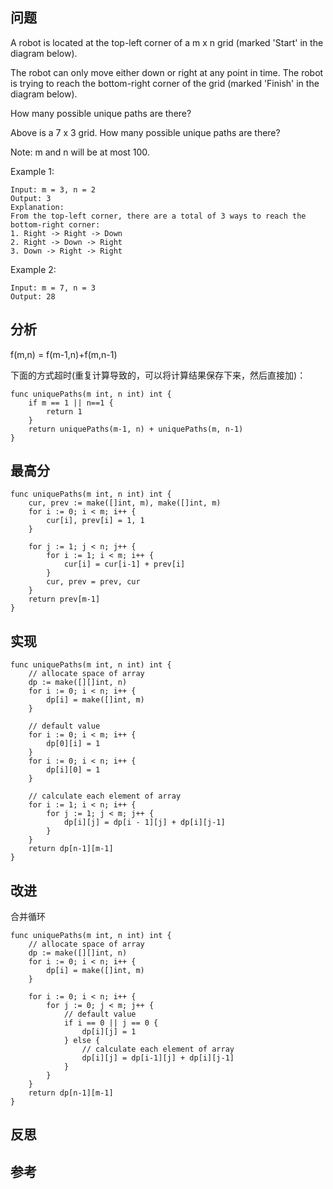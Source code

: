 ## 问题
A robot is located at the top-left corner of a m x n grid (marked 'Start' in the diagram below).

The robot can only move either down or right at any point in time. The robot is trying to reach the bottom-right corner of the grid (marked 'Finish' in the diagram below).

How many possible unique paths are there?

Above is a 7 x 3 grid. How many possible unique paths are there?

Note: m and n will be at most 100.

Example 1:
```
Input: m = 3, n = 2
Output: 3
Explanation:
From the top-left corner, there are a total of 3 ways to reach the bottom-right corner:
1. Right -> Right -> Down
2. Right -> Down -> Right
3. Down -> Right -> Right
```

Example 2:
```
Input: m = 7, n = 3
Output: 28
```

## 分析
f(m,n) = f(m-1,n)+f(m,n-1)

下面的方式超时(重复计算导致的，可以将计算结果保存下来，然后直接加)：
```
func uniquePaths(m int, n int) int {
    if m == 1 || n==1 {
        return 1
    }
    return uniquePaths(m-1, n) + uniquePaths(m, n-1)
}

```
## 最高分
```golang
func uniquePaths(m int, n int) int {
    cur, prev := make([]int, m), make([]int, m)
    for i := 0; i < m; i++ {
        cur[i], prev[i] = 1, 1
    }
    
    for j := 1; j < n; j++ {
        for i := 1; i < m; i++ {
            cur[i] = cur[i-1] + prev[i]
        }
        cur, prev = prev, cur
    }
    return prev[m-1]
}
```

## 实现
```golang
func uniquePaths(m int, n int) int {
    // allocate space of array
    dp := make([][]int, n)
    for i := 0; i < n; i++ {
        dp[i] = make([]int, m)
    }

    // default value
    for i := 0; i < m; i++ {
        dp[0][i] = 1
    }
    for i := 0; i < n; i++ {
        dp[i][0] = 1
    }

    // calculate each element of array
    for i := 1; i < n; i++ {
        for j := 1; j < m; j++ {
            dp[i][j] = dp[i - 1][j] + dp[i][j-1]
        }
    }
    return dp[n-1][m-1]
}
```

## 改进
合并循环
```golang
func uniquePaths(m int, n int) int {
    // allocate space of array
    dp := make([][]int, n)
    for i := 0; i < n; i++ {
        dp[i] = make([]int, m)
    }

    for i := 0; i < n; i++ {
        for j := 0; j < m; j++ {
            // default value
            if i == 0 || j == 0 {
                dp[i][j] = 1
            } else {
                // calculate each element of array
                dp[i][j] = dp[i-1][j] + dp[i][j-1]
            }
        }
    }
    return dp[n-1][m-1]
}
```

## 反思

## 参考